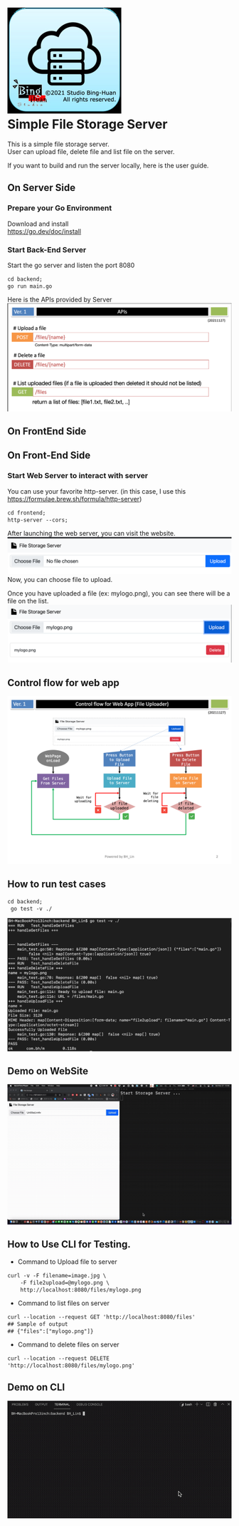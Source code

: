 ![](./frontend/images/icon-256.jpg)  
Simple File Storage Server
================================================

This is a simple file storage server.   
User can upload file,  delete file and list file on the server. 

If you want to build and run the server locally, here is the user guide. 

## On Server Side
### Prepare your Go Environment
Download and install  
<https://go.dev/doc/install>  

### Start Back-End Server
Start the go server and listen the port 8080
```shell
cd backend;
go run main.go
```

Here is the APIs provided by Server 
![](./APIs.png)

## On FrontEnd Side
## On Front-End Side
### Start Web Server to interact with server 
You can use your favorite http-server.
(in this case, I use this https://formulae.brew.sh/formula/http-server)
```
cd frontend;
http-server --cors;
```
After launching the web server, you can visit the website. 
![](./webpage.png)  
Now, you can choose file to upload.  

Once you have uploaded a file (ex: mylogo.png), 
you can see there will be a file on the list. 
![](./webpage_list.png)

## Control flow for web app
![](./control_flow_for_web_app.png)

## How to run test cases
```shell
cd backend; 
 go test -v ./
```
![](./demo_testcases.png)

## Demo on WebSite
![](./demo_20211127.gif)

## How to Use CLI for Testing. 
- Command to Upload file to server 
```shell
curl -v -F filename=image.jpg \
    -F file2upload=@mylogo.png \
    http://localhost:8080/files/mylogo.png
```
- Command to list files on server
```shell
curl --location --request GET 'http://localhost:8080/files'
## Sample of output 
## {"files":["mylogo.png"]}
```
- Command to delete files on server 
```shell
curl --location --request DELETE 'http://localhost:8080/files/mylogo.png'
```
## Demo on CLI
![](./demo_cli.gif)


